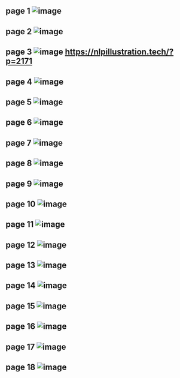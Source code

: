 page 1
![image](https://github.com/user-attachments/assets/cae69038-5391-4365-bec7-3df56a664624)
---
page 2
![image](https://github.com/user-attachments/assets/fd7dc1fb-cb67-4a98-87fa-12b175ede5d6)
---
page 3
![image](https://github.com/user-attachments/assets/8973552c-d380-4c15-9b0d-a6b2db3860b8)
https://nlpillustration.tech/?p=2171
---
page 4
![image](https://github.com/user-attachments/assets/60032e97-b356-4b3a-9ee5-e13c9bceef93)
---
page 5
![image](https://github.com/user-attachments/assets/2af6a575-a093-4f38-b8be-f03b87536022)
---
page 6
![image](https://github.com/user-attachments/assets/79a510ad-0516-4dc7-b8e8-ad618feab8df)
---
page 7
![image](https://github.com/user-attachments/assets/42e8f07e-29b7-4daa-982e-230785d088bf)
---
page 8
![image](https://github.com/user-attachments/assets/cae32824-607a-4c2d-aab9-dbb7721adad3)
---
page 9
![image](https://github.com/user-attachments/assets/2dc23604-c089-467b-87da-7f684103baaa)
---
page 10
![image](https://github.com/user-attachments/assets/78f376ae-e60f-4685-95a1-edbd23ec7eff)
---
page 11
![image](https://github.com/user-attachments/assets/18fd7237-5b13-4e4f-bea0-4c0f4dd77973)
---
page 12
![image](https://github.com/user-attachments/assets/050b2cc6-2cb9-445c-84ef-e3e9a9d92684)
---
page 13
![image](https://github.com/user-attachments/assets/5931b0fc-7569-4053-b25d-e3ea3f0a369c)
---
page 14
![image](https://github.com/user-attachments/assets/bbb2227a-79d2-47b4-ae3b-669ecd2b77ea)
---
page 15
![image](https://github.com/user-attachments/assets/27d05684-d5cd-4d8e-bafc-fcc4f46541e9)
---
page 16
![image](https://github.com/user-attachments/assets/2f790067-d74b-4266-93a4-f443aadb874c)
---
page 17
![image](https://github.com/user-attachments/assets/1bceab67-d83e-4ad5-980c-e0435f74be6e)
---
page 18
![image](https://github.com/user-attachments/assets/eb0b4f54-3cfb-4cfd-b94d-d617c0dee1fa)
---
